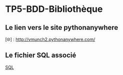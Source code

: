 # TP5-BDD-Bibliothèque

## Le lien vers le site pythonanywhere

[🌐] : http://vmunch2.pythonanywhere.com/

## Le fichier SQL associé

[SQL](script_tp5.sql)
